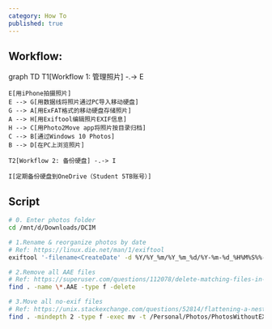 ```yaml
---
category: How To
published: true
---
```


## Workflow:

<div class="mermaid">
    graph TD
    T1[Workflow 1: 管理照片] -.-> E

    E[用iPhone拍摄照片]
    E --> G[用数据线将照片通过PC导入移动硬盘]
    G --> A[用ExFAT格式的移动硬盘存储照片]
    A --> H[用Exiftool编辑照片EXIF信息]
    H --> C[用Photo2Move app将照片按目录归档]
    C --> B[通过Windows 10 Photos]
    B --> D[在PC上浏览照片]

    T2[Workflow 2: 备份硬盘] -.-> I

    I[定期备份硬盘到OneDrive（Student 5TB账号）]

</div>


## Script

```bash
# 0. Enter photos folder
cd /mnt/d/Downloads/DCIM

# 1.Rename & reorganize photos by date
# Ref: https://linux.die.net/man/1/exiftool
exiftool '-filename<CreateDate' -d %Y/%Y_%m/%Y_%m_%d/%Y-%m-%d_%H%M%S%%-c.%%le -r . -o /media/Personal/Photos/OrganizedPhotos

# 2.Remove all AAE files
# Ref: https://superuser.com/questions/112078/delete-matching-files-in-all-subdirectories
find . -name \*.AAE -type f -delete

# 3.Move all no-exif files
# Ref: https://unix.stackexchange.com/questions/52814/flattening-a-nested-directory
find . -mindepth 2 -type f -exec mv -t /Personal/Photos/PhotosWithoutEXIFDates -i '{}' +
```
